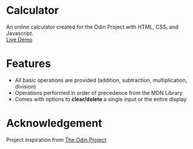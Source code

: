 # Calculator
An online calculator created for the Odin Project with HTML, CSS, and Javascript. <br />
[Live Demo](https://sunridden.github.io/calculator/) 
# Features
* All basic operations are provided (addition, subtraction, multiplication, division)
* Operations performed in order of precedence from the MDN Library
* Comes with options to **clear/delete** a single input or the entire display
# Acknowledgement
Project inspiration from [The Odin Project](https://www.theodinproject.com/dashboard) 


